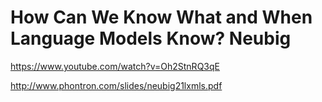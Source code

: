 
# How Can We Know What and When Language Models Know? Neubig

https://www.youtube.com/watch?v=Oh2StnRQ3qE

http://www.phontron.com/slides/neubig21lxmls.pdf
